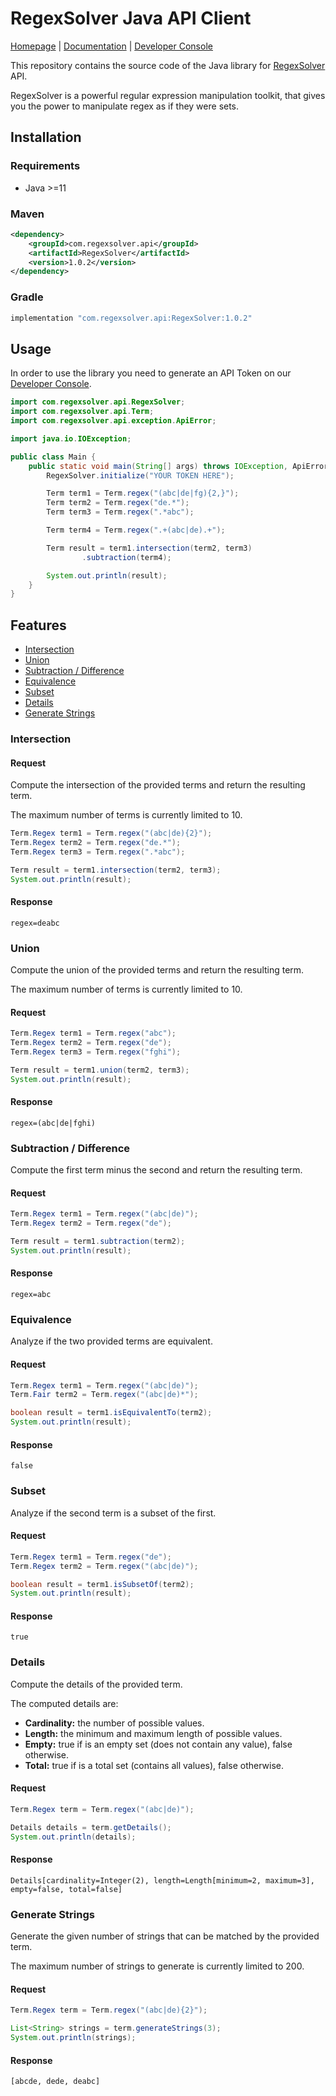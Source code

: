# RegexSolver Java API Client

[Homepage](https://regexsolver.com) | [Documentation](https://docs.regexsolver.com) | [Developer Console](https://console.regexsolver.com)

This repository contains the source code of the Java library for [RegexSolver](https://regexsolver.com) API.

RegexSolver is a powerful regular expression manipulation toolkit, that gives you the power to manipulate regex as if
they were sets.

## Installation

### Requirements

- Java >=11

### Maven

```xml
<dependency>
    <groupId>com.regexsolver.api</groupId>
    <artifactId>RegexSolver</artifactId>
    <version>1.0.2</version>
</dependency>
```

### Gradle

```groovy
implementation "com.regexsolver.api:RegexSolver:1.0.2"
```

## Usage

In order to use the library you need to generate an API Token on
our [Developer Console](https://console.regexsolver.com/).

```java
import com.regexsolver.api.RegexSolver;
import com.regexsolver.api.Term;
import com.regexsolver.api.exception.ApiError;

import java.io.IOException;

public class Main {
    public static void main(String[] args) throws IOException, ApiError {
        RegexSolver.initialize("YOUR TOKEN HERE");

        Term term1 = Term.regex("(abc|de|fg){2,}");
        Term term2 = Term.regex("de.*");
        Term term3 = Term.regex(".*abc");

        Term term4 = Term.regex(".+(abc|de).+");

        Term result = term1.intersection(term2, term3)
                .subtraction(term4);

        System.out.println(result);
    }
}
```

## Features

- [Intersection](#intersection)
- [Union](#union)
- [Subtraction / Difference](#subtraction--difference)
- [Equivalence](#equivalence)
- [Subset](#subset)
- [Details](#details)
- [Generate Strings](#generate-strings)

### Intersection

#### Request

Compute the intersection of the provided terms and return the resulting term.

The maximum number of terms is currently limited to 10.

```java
Term.Regex term1 = Term.regex("(abc|de){2}");
Term.Regex term2 = Term.regex("de.*");
Term.Regex term3 = Term.regex(".*abc");

Term result = term1.intersection(term2, term3);
System.out.println(result);
```

#### Response

```
regex=deabc
```

### Union

Compute the union of the provided terms and return the resulting term.

The maximum number of terms is currently limited to 10.

#### Request

```java
Term.Regex term1 = Term.regex("abc");
Term.Regex term2 = Term.regex("de");
Term.Regex term3 = Term.regex("fghi");

Term result = term1.union(term2, term3);
System.out.println(result);
```

#### Response

```
regex=(abc|de|fghi)
```

### Subtraction / Difference

Compute the first term minus the second and return the resulting term.

#### Request

```java
Term.Regex term1 = Term.regex("(abc|de)");
Term.Regex term2 = Term.regex("de");

Term result = term1.subtraction(term2);
System.out.println(result);
```

#### Response

```
regex=abc
```

### Equivalence

Analyze if the two provided terms are equivalent.

#### Request

```java
Term.Regex term1 = Term.regex("(abc|de)");
Term.Fair term2 = Term.regex("(abc|de)*");

boolean result = term1.isEquivalentTo(term2);
System.out.println(result);
```

#### Response

```
false
```

### Subset

Analyze if the second term is a subset of the first.

#### Request

```java
Term.Regex term1 = Term.regex("de");
Term.Regex term2 = Term.regex("(abc|de)");

boolean result = term1.isSubsetOf(term2);
System.out.println(result);
```

#### Response

```
true
```

### Details

Compute the details of the provided term.

The computed details are:

- **Cardinality:** the number of possible values.
- **Length:** the minimum and maximum length of possible values.
- **Empty:** true if is an empty set (does not contain any value), false otherwise.
- **Total:** true if is a total set (contains all values), false otherwise.

#### Request

```java
Term.Regex term = Term.regex("(abc|de)");

Details details = term.getDetails();
System.out.println(details);
```

#### Response

```
Details[cardinality=Integer(2), length=Length[minimum=2, maximum=3], empty=false, total=false]
```

### Generate Strings

Generate the given number of strings that can be matched by the provided term.

The maximum number of strings to generate is currently limited to 200.

#### Request

```java
Term.Regex term = Term.regex("(abc|de){2}");

List<String> strings = term.generateStrings(3);
System.out.println(strings);
```

#### Response

```
[abcde, dede, deabc]
```
